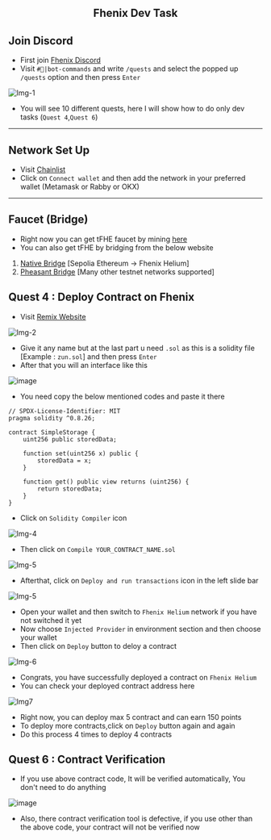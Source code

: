 <h2 align=center> Fhenix Dev Task </h2>

## Join Discord
- First join [Fhenix Discord](https://discord.gg/fhenix-io)
- Visit `#🤖|bot-commands` and write `/quests` and select the popped up `/quests` option and then press `Enter`

![Img-1](https://github.com/user-attachments/assets/30f7abde-4ab0-4d7b-9b53-4101a7028e7e)

- You will see 10 different quests, here I will show how to do only dev tasks (`Quest 4`,`Quest 6`)

---

## Network Set Up
- Visit [Chainlist](https://chainlist.org/?testnets=true&search=Fhenix+Helium)
- Click on `Connect wallet` and then add the network in your preferred wallet (Metamask or Rabby or OKX)

---

## Faucet (Bridge)
- Right now you can get tFHE faucet by mining [here](https://get-helium.fhenix.zone/)
- You can also get tFHE by bridging from the below website

1. [Native Bridge](https://bridge.helium.fhenix.zone/) [Sepolia Ethereum -> Fhenix Helium]
2. [Pheasant Bridge](https://testnet.pheasant.network/) [Many other testnet networks supported]

## Quest 4 : Deploy Contract on Fhenix
- Visit [Remix Website](https://remix.ethereum.org)
  
![Img-2](https://github.com/user-attachments/assets/f186a74b-3287-478a-a14b-7ca267aa9f18)

- Give it any name but at the last part u need `.sol` as this is a solidity file [Example : `zun.sol`] and then press `Enter`
- After that you will an interface like this 

![image](https://github.com/user-attachments/assets/b9a9a624-2733-4393-b014-b4e995e01c0c)

- You need copy the below mentioned codes and paste it there

```solidity
// SPDX-License-Identifier: MIT
pragma solidity ^0.8.26;

contract SimpleStorage {
    uint256 public storedData;

    function set(uint256 x) public {
        storedData = x;
    }

    function get() public view returns (uint256) {
        return storedData;
    }
}
```
- Click on `Solidity Compiler` icon

![Img-4](https://github.com/user-attachments/assets/1e25afbb-183a-4630-bab4-887cfd6a940d)

- Then click on `Compile YOUR_CONTRACT_NAME.sol`

![Img-5](https://github.com/user-attachments/assets/aa054f1a-94e4-4fec-b7e9-989002752728)

- Afterthat, click on `Deploy and run transactions` icon in the left slide bar

![Img-5](https://github.com/user-attachments/assets/8e5a154a-e415-4805-b1d3-5e157b990b04)

- Open your wallet and then switch to `Fhenix Helium` network if you have not switched it yet
- Now choose `Injected Provider` in environment section and then choose your wallet
- Then click on `Deploy` button to deloy a contract

![Img-6](https://github.com/user-attachments/assets/39a4b675-0a83-4f1c-9948-3d56f5f41ec4)

- Congrats, you have successfully deployed a contract on `Fhenix Helium`
- You can check your deployed contract address here

![Img7](https://github.com/user-attachments/assets/74fdd356-6104-4c6e-8574-bfa32227b41b)


- Right now, you can deploy max 5 contract and can earn 150 points
- To deploy more contracts,click on `Deploy` button again and again
- Do this process 4 times to deploy 4 contracts

## Quest 6 : Contract Verification
- If you use above contract code, It will be verified automatically, You don't need to do anything

![image](https://github.com/user-attachments/assets/6131b98d-c88e-4308-ae52-acbfddb0ef3f)

- Also, there contract verification tool is defective, if you use other than the above code, your contract will not be verified now

